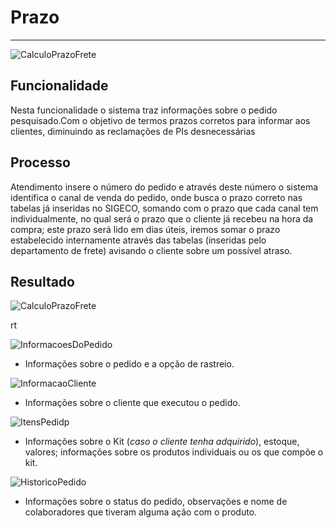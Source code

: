 # Prazo

---

![CalculoPrazoFrete](http://developers.connectparts.com.br/imagens/calucloPrazoFrete01.png)

## Funcionalidade

Nesta funcionalidade o sistema traz informações sobre o pedido pesquisado.Com o objetivo de termos prazos corretos para informar aos clientes, diminuindo as reclamações de PIs desnecessárias

## Processo

Atendimento insere o número do pedido e através deste número o sistema identifica o canal de venda do pedido, onde busca o prazo correto nas tabelas já inseridas no SIGECO, somando com o prazo que cada canal tem individualmente, no qual será o prazo que o cliente já recebeu na hora da compra; este prazo será lido em dias úteis, iremos somar o prazo estabelecido internamente através das tabelas (inseridas pelo departamento de frete) avisando o cliente sobre um possível atraso.

## Resultado

![CalculoPrazoFrete](http://developers.connectparts.com.br/imagens/calucloPrazoFrete02.png)

rt

<!-- ![](http://developers.connectparts.com.br/imagens/calucloPrazoFrete03.png)-->

![InformacoesDoPedido](http://developers.connectparts.com.br/imagens/calucloPrazoFrete04.png)

* Informações sobre o pedido e a opção de rastreio.

![InformacaoCliente](http://developers.connectparts.com.br/imagens/calucloPrazoFrete05.png)

* Informações sobre o cliente que executou o pedido.

![ItensPedidp](http://developers.connectparts.com.br/imagens/calucloPrazoFrete06.png)

* Informações sobre o Kit (_caso o cliente tenha adquirido_), estoque, valores; informações sobre os produtos individuais ou os que compõe o kit.

![HistoricoPedido](http://developers.connectparts.com.br/imagens/calucloPrazoFrete07.png)

* Informações sobre o status do pedido, observações e nome de colaboradores que tiveram alguma ação com o produto.